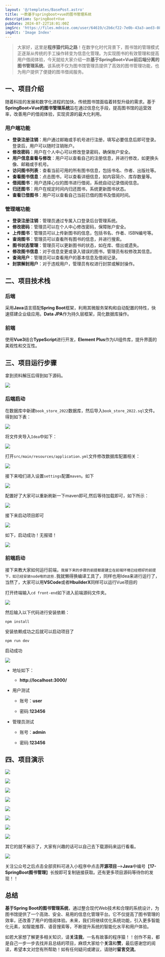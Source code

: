 ```yaml
---
layout: '@/templates/BasePost.astro'
title: 一款基于springboot+vue的图书管理系统
description: SpringBoot+Vue
pubDate: 2024-07-22T18:01:00Z
imgSrc: 'https://files.mdnice.com/user/64619/c2b6cf22-7e0b-43a3-aed3-08dadb131e7b.png'
imgAlt: 'Image Index'
---
```


<meta name="referrer" content="no-referrer" />


>大家好，这里是**程序猿代码之路**！在数字化时代背景下，图书馆的管理模式正逐渐从传统的手工操作转变为信息化管理。为实现图书的有效管理和提高用户借阅体验，今天就给大家介绍一款**基于SpringBoot+Vue前后端分离的图书管理系统**。该系统不仅为图书馆管理员提供了高效的图书管理功能，也为用户提供了便捷的图书借阅服务。

## 一、项目介绍

随着科技的发展和数字化进程的加快，传统图书馆面临着转型升级的需求。基于**SpringBoot+Vue的图书管理系统**旨在通过信息化手段，提高图书馆的运营效率，改善用户的借阅体验，实现资源的最大化利用。

### 用户端功能


- **登录注册注销**：用户通过邮箱或手机号进行注册，填写必要信息后即可登录。登录后，用户可以随时注销账户。
- **修改密码**：用户在个人中心可以修改登录密码，确保账户安全。
- **用户信息查看与修改**：用户可以查看自己的注册信息，并进行修改，如更换头像、邮箱或手机号。
- **访问图书列表**：查看当前可用的所有图书信息，包括书名、作者、出版社等。
- **查看图书信息**：点击图书，可以查看详细信息，如内容简介、库存数量等。
- **借阅图书**：用户选择心仪的图书进行借阅，系统自动记录借阅信息。
- **归还图书**：用户在规定时间内归还图书，系统更新图书状态。
- **查看已借图书**：用户可以查看自己当前已借的图书及借阅时间。
### 管理端功能
- **登录注册注销**：管理员通过专属入口登录后台管理系统。
- **修改密码**：管理员可以在个人中心修改密码，保障账户安全。
- **上传图书**：管理员可以上传新图书的信息，包括书名、作者、ISBN编号等。
- **查询图书**：管理员可以查看所有图书的信息，并进行搜索。
- **图书状态管理**：管理员可以更新图书的状态，如在库、借出或遗失。
- **修改图书信息**：对于信息变更或录入错误的图书，管理员有权修改其信息。
- **查询用户**：管理员可以查看用户的基本信息及借阅记录。
- **封禁解封用户**：对于违规用户，管理员有权进行封禁或解封操作。


## 二、项目技术栈
### 后端
采用**Java**语言搭配**Spring Boot**框架，利用其微服务架构和自动配置的特性，快速搭建企业级应用。**Data JPA**作为持久层框架，简化数据库操作。
### 前端
使用**Vue3**结合**TypeScript**进行开发，**Element Plus**作为UI组件库，提升界面的美观性和交互性。

## 三、项目运行步骤

拿到资料解压后得到如下源码。

![](https://files.mdnice.com/user/64619/3b5faea5-1c7f-419e-966c-10963cfca295.jpg)

### 后端启动
在数据库中新建`book_store_2022`数据库，然后导入`book_store_2022.sql`文件。得到如下表：


![](https://files.mdnice.com/user/64619/32621693-f555-4618-91ad-34e9345d8648.png)


将文件夹导入`Idea`中如下：


![](https://files.mdnice.com/user/64619/c5665102-1994-4f95-afcc-388bb274367a.png)


打开`src/main/resources/application.yml`文件修改数据库配置相关：


![](https://files.mdnice.com/user/64619/10d7d036-77cb-4792-8d2d-134eb1c50839.jpg)


接下来咱们进入设置`settings`配置`maven`。如下

![](https://files.mdnice.com/user/64619/ca6a3c89-709b-4ccc-b730-e2a9a75037be.png)

配置好了大家可以重新刷新一下maven即可,然后等待加载即可，如下所示：


![](https://files.mdnice.com/user/64619/e4e92afd-d65e-42c7-b251-16da9a316652.png)

接下来启动项目即可

![](https://files.mdnice.com/user/64619/4c2c9f85-3f30-422d-bb75-9349915a5434.png)

如下，启动成功！无报错！

![](https://files.mdnice.com/user/64619/86a24884-7f01-4713-9ca4-9c84083abc73.png)

### 前端启动

接下来教大家如何运行前端，`我接下来的步骤的前提都是建立在前端环境已经搭好的前提下，如已经安装node啥的这些.`我就懒得换编译工具了，同样也用Idea来进行运行了，当然了，大家可以用**VSCode**或者**HbuilderX**同样可以运行Vue项目的

打开终端输入`cd front-end`如下进入前端源码文件夹。

![](https://files.mdnice.com/user/64619/f973b6b2-81fe-465d-b874-37f3aa8b903f.png)


然后输入以下代码进行安装依赖：

```
npm install
```

安装依赖成功之后就可以启动项目了
```
npm run dev
```

启动成功

![](https://files.mdnice.com/user/64619/dea300ca-9d8c-4dbf-b90c-0ee8fa0960b8.png)


- 地址如下：

    - **http://localhost:3000/**

- 用户测试

    - 账号：**user**

    - 密码:**123456**

- 管理员测试

    - 账号：**admin**

    - 密码:**123456**

## 四、项目演示


![](https://files.mdnice.com/user/64619/c2b6cf22-7e0b-43a3-aed3-08dadb131e7b.png)


![](https://files.mdnice.com/user/64619/baa5a9bc-80b0-4304-8e56-63508a5817c0.png)


![](https://files.mdnice.com/user/64619/06fe903f-b8ba-4974-b837-122b426103cb.png)

![](https://files.mdnice.com/user/64619/6bdab905-95b1-495b-83da-e8fbd464e3b3.png)

![](https://files.mdnice.com/user/64619/1d0edcdd-92ef-4118-9c0d-c6dd9ce7057c.png)

![](https://files.mdnice.com/user/64619/a402d206-c5e0-4c08-a8ad-f99090ef9c62.png)


![](https://files.mdnice.com/user/64619/bf1f9687-7cbe-4777-b62a-fc277f4223b0.png)


![](https://files.mdnice.com/user/64619/f16b6e83-296b-4787-9b31-1f9f6d281f99.png)


其它的就不展示了，大家有兴趣的话可以自己去下载源码来运行看看。

![](https://files.mdnice.com/user/64619/fc3a72d4-6b57-4886-9085-1f216b3dd7d0.png)

关注公众号之后点击全部资料可进入小程序中点击**开源项目**—>**Java**中编号【**17-SpringBoot图书管理**】长按即可复制链接获取。还有更多项目源码等待你的发现！！

## 总结

**基于Spring Boot的图书管理系统**，通过整合现代Web技术和合理的系统设计，为图书馆提供了一个高效、安全、易用的信息化管理平台。它不仅提高了图书管理的效率，还改善了用户的借阅体验。未来，我们将继续优化系统功能，引入更多智能化元素，如智能推荐、语音搜索等，不断提升系统的智能化水平和用户体验。

如若大家想了解更多相关知识，请**关注我**，一名有故事的程序猿！！创作不易，都是自己一步一步去找并且总结的项目，麻烦大家给个**关注**和**赞**，最后感谢您的阅读，希望本文对您有所帮助！如有任何疑问或建议，请随时**留言交流**。
